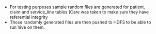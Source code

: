 * For testing purposes sample random files are generated for patient, claim and service_line tables (Care was taken to make sure they have referential integrity
* Those randomly generated files are then pushed to HDFS to be able to run hive on them.
